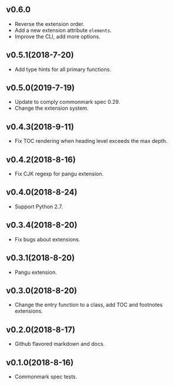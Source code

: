 ## v0.6.0

- Reverse the extension order.
- Add a new extension attribute `elements`.
- Improve the CLI, add more options.

## v0.5.1(2018-7-20)
- Add type hints for all primary functions.

## v0.5.0(2019-7-19)
- Update to comply commonmark spec 0.29.
- Change the extension system.

## v0.4.3(2018-9-11)
- Fix TOC rendering when heading level exceeds the max depth.

## v0.4.2(2018-8-16)
- Fix CJK regexp for pangu extension.

## v0.4.0(2018-8-24)
- Support Python 2.7.

## v0.3.4(2018-8-20)
- Fix bugs about extensions.

## v0.3.1(2018-8-20)
- Pangu extension.

## v0.3.0(2018-8-20)
- Change the entry function to a class, add TOC and footnotes extensions.

## v0.2.0(2018-8-17)
- Github flavored markdown and docs.

## v0.1.0(2018-8-16)
- Commonmark spec tests.

